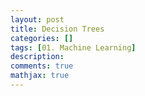 ```yaml
---
layout: post
title: Decision Trees
categories: []
tags: [01. Machine Learning]
description:
comments: true
mathjax: true
---
```


